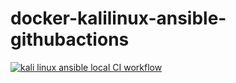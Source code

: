 # docker-kalilinux-ansible-githubactions
[![kali linux ansible local CI workflow](https://github.com/githubfoam/docker-kalilinux-ansible-githubactions/actions/workflows/kalilinux-ansible-local-wf.yml/badge.svg?branch=main)](https://github.com/githubfoam/docker-kalilinux-ansible-githubactions/actions/workflows/kalilinux-ansible-local-wf.yml)  